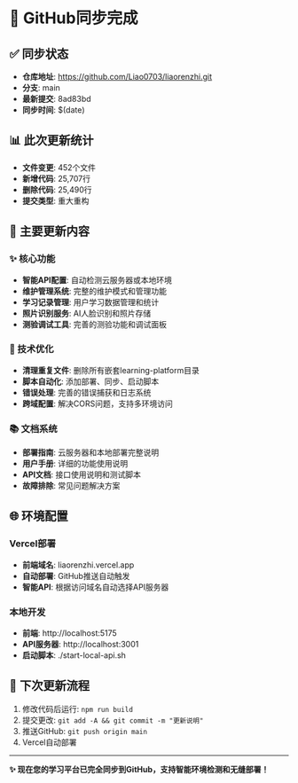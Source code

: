 # 🎉 GitHub同步完成

## ✅ 同步状态
- **仓库地址**: https://github.com/Liao0703/liaorenzhi.git
- **分支**: main
- **最新提交**: 8ad83bd
- **同步时间**: $(date)

## 📊 此次更新统计
- **文件变更**: 452个文件
- **新增代码**: 25,707行
- **删除代码**: 25,490行
- **提交类型**: 重大重构

## 🚀 主要更新内容

### ✨ 核心功能
- **智能API配置**: 自动检测云服务器或本地环境
- **维护管理系统**: 完整的维护模式和管理功能
- **学习记录管理**: 用户学习数据管理和统计
- **照片识别服务**: AI人脸识别和照片存储
- **测验调试工具**: 完善的测验功能和调试面板

### 🔧 技术优化
- **清理重复文件**: 删除所有嵌套learning-platform目录
- **脚本自动化**: 添加部署、同步、启动脚本
- **错误处理**: 完善的错误捕获和日志系统
- **跨域配置**: 解决CORS问题，支持多环境访问

### 📚 文档系统
- **部署指南**: 云服务器和本地部署完整说明
- **用户手册**: 详细的功能使用说明
- **API文档**: 接口使用说明和测试脚本
- **故障排除**: 常见问题解决方案

## 🌐 环境配置

### Vercel部署
- **前端域名**: liaorenzhi.vercel.app
- **自动部署**: GitHub推送自动触发
- **智能API**: 根据访问域名自动选择API服务器

### 本地开发
- **前端**: http://localhost:5175
- **API服务器**: http://localhost:3001
- **启动脚本**: ./start-local-api.sh

## 🔄 下次更新流程
1. 修改代码后运行: `npm run build`
2. 提交更改: `git add -A && git commit -m "更新说明"`
3. 推送GitHub: `git push origin main`
4. Vercel自动部署

---

**✨ 现在您的学习平台已完全同步到GitHub，支持智能环境检测和无缝部署！**